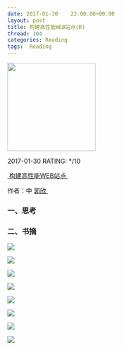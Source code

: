 ```yaml
---
date: 2017-01-30    23:00:00+00:00
layout: post
title: 构建高性能WEB站点(R)
thread: 104
categories: Reading
tags:  Reading
---
```


<img src="https://images-cn.ssl-images-amazon.com/images/I/518q81SW-XL.jpg" width="200" />

2017-01-30 RATING:  */10

[ 构建高性能WEB站点 ][1]

作者：中 [郭欣 ][2]

### 一、思考

### 二、书摘

![][image-1]

![][image-2]

![][image-3]

![][image-4]

![][image-5]

![][image-6]

![][image-7]

![][image-8]

[1]:	https://www.amazon.cn/dp/B00A76JAEE/ref=sr_1_1?ie=UTF8&qid=1485596590&sr=8-1
[2]:	%E6%9D%A8%E4%BC%A0%E8%BE%89

[image-1]:	/images/%E6%9E%84%E5%BB%BA%E9%AB%98%E6%80%A7%E8%83%BDWEB%E7%AB%99%E7%82%B9/1.png
[image-2]:	/images/%E6%9E%84%E5%BB%BA%E9%AB%98%E6%80%A7%E8%83%BDWEB%E7%AB%99%E7%82%B9/2.png
[image-3]:	/images/%E6%9E%84%E5%BB%BA%E9%AB%98%E6%80%A7%E8%83%BDWEB%E7%AB%99%E7%82%B9/3.png
[image-4]:	/images/%E6%9E%84%E5%BB%BA%E9%AB%98%E6%80%A7%E8%83%BDWEB%E7%AB%99%E7%82%B9/4.png
[image-5]:	/images/%E6%9E%84%E5%BB%BA%E9%AB%98%E6%80%A7%E8%83%BDWEB%E7%AB%99%E7%82%B9/5.png
[image-6]:	/images/%E6%9E%84%E5%BB%BA%E9%AB%98%E6%80%A7%E8%83%BDWEB%E7%AB%99%E7%82%B9/6.png
[image-7]:	/images/%E6%9E%84%E5%BB%BA%E9%AB%98%E6%80%A7%E8%83%BDWEB%E7%AB%99%E7%82%B9/7.png
[image-8]:	/images/%E6%9E%84%E5%BB%BA%E9%AB%98%E6%80%A7%E8%83%BDWEB%E7%AB%99%E7%82%B9/8.png
